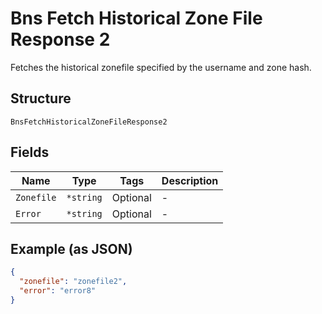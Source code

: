 # Bns Fetch Historical Zone File Response 2

Fetches the historical zonefile specified by the username and zone hash.

## Structure

`BnsFetchHistoricalZoneFileResponse2`

## Fields

| Name       | Type      | Tags     | Description |
| ---------- | --------- | -------- | ----------- |
| `Zonefile` | `*string` | Optional | -           |
| `Error`    | `*string` | Optional | -           |

## Example (as JSON)

```json
{
  "zonefile": "zonefile2",
  "error": "error8"
}
```
